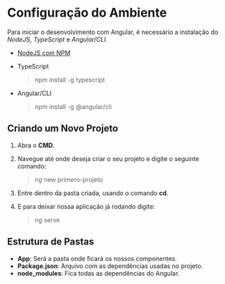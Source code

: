 # Configuração do Ambiente
Para iniciar o desenvolvimento com Angular, é necessário a instalação do *NodeJS*, *TypeScript* e *Angular/CLI*.

* [NodeJS com NPM](https://nodejs.org/en/)
* TypeScript

    >npm install -g typescript
    
* Angular/CLI

    >npm install -g @angular/cli

## Criando um Novo Projeto

1. Abra o **CMD**.
2. Navegue até onde deseja criar o seu projeto e digite o seguinte comando:

    >ng new primero-projeto

3. Entre dentro da pasta criada, usando o comando **cd**.
4. E para deixar nossa aplicação já rodando digite:
    >ng serve

## Estrutura de Pastas

* **App**: Será a pasta onde ficará os nossos componentes.
* **Package.json**: Arquivo com as dependências usadas no projeto.
* **node_modules**: Fica todas as dependências do Angular.
